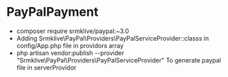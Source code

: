 # PayPalPayment

- composer require srmklive/paypal:~3.0
- Adding Srmklive\PayPal\Providers\PayPalServiceProvider::classs in config/App.php file in providors array
- php artisan vendor:publish --provider "Srmklive\PayPal\Providers\PayPalServiceProvider"
    To generate paypal file in serverProvidor
